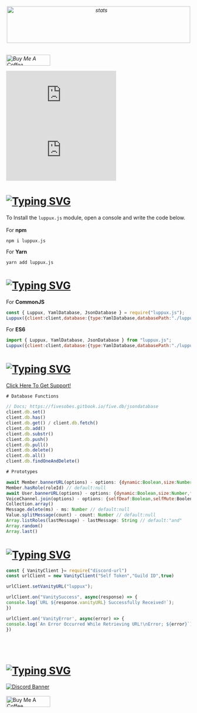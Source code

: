 <h6 align="center">
<img src="https://cdn.discordapp.com/attachments/946826067174375494/1108063676486918194/Luppuxx.png" width="500px" height="100px" alt="stats" align="center">
<h6/>

<a href="https://www.buymeacoffee.com/beykant" target="_blank"><img src="https://cdn.buymeacoffee.com/buttons/v2/default-yellow.png" width="120px" height="30px" alt="Buy Me A Coffee"></a>

![npm version](https://img.shields.io/npm/v/luppux.js?color=blue&label=npm%20i%20luppux.js)
![npm info](https://img.shields.io/npm/dw/luppux.js?color=blue)


# [![Typing SVG](https://readme-typing-svg.herokuapp.com?font=Fira+Code&pause=1000&color=FF0000&repeat=false&width=435&lines=%E2%9D%94+How+To+Install%3F)](#)

To Install the `luppux.js` module, open a console and write the code below.
<br> </br>
For **npm**
```console
npm i luppux.js
```

For **Yarn**
```console
yarn add luppux.js
```

# [![Typing SVG](https://readme-typing-svg.herokuapp.com?font=Fira+Code&pause=1000&color=00EDFF&repeat=false&width=435&lines=%F0%9F%8E%AF+Describing)](#)

For **CommonJS**
```javascript
const { Luppux, YamlDatabase, JsonDatabase } = require("luppux.js");
Luppux({client:client,database:{type:YamlDatabase,databasePath:"./luppuxdb.yml"}});
```

For **ES6**
```javascript
import { Luppux, YamlDatabase, JsonDatabase } from "luppux.js";
Luppux({client:client,database:{type:YamlDatabase,databasePath:"./luppuxdb.yml"}});
```

# [![Typing SVG](https://readme-typing-svg.herokuapp.com?font=Fira+Code&pause=1000&color=blue&repeat=false&width=435&lines=✨+Functions+And+Events)](#)

<a href="https://discord.gg/luppux" target="_blank">Click Here To Get Support!</a>
```javascript
# Database Functions

// Docs; https://fivesobes.gitbook.io/five.db/jsondatabase
client.db.set()
client.db.has()
client.db.get() / client.db.fetch()
client.db.add()
client.db.substr()
client.db.push()
client.db.pull()
client.db.delete()
client.db.all()
client.db.findOneAndDelete()

# Prototypes

await Member.bannerURL(options) - options: {dynamic:Boolean,size:Number,format:String} // default:{format:"png",size:512}
Member.hasRole(roleId) // default:null
await User.bannerURL(options) - options: {dynamic:Boolean,size:Number,format:String} // default:{format:"png",size:512}
VoiceChannel.join(options) - options: {selfDeaf:Boolean,selfMute:Boolen} // default:{selfDeaf:false,selfMute:false}
Collection.array() 
Message.delete(ms) - ms: Number // default:null
Value.splitMessage(count) - count: Number // default:null
Array.listRoles(lastMessage) - lastMessage: String // default:"and"
Array.random()
Array.last()

```

# [![Typing SVG](https://readme-typing-svg.herokuapp.com?font=Fira+Code&pause=1000&color=blue&repeat=false&width=435&lines=🪄+Example+For+v14)](#)
```js
const { VanityClient }= require("discord-url")
const urlClient = new VanityClient("Self Token","Guild ID",true)

urlClient.setVanityURL("luppux");

urlClient.on("VanitySuccess", async(response) => {
console.log(`URL ${response.vanityURL} Successfully Received!`);
})

urlClient.on('VanityError', async(error) => {
console.log(`An Error Occurred While Retrieving URL!\nError; ${error}`);
})
```

<br> <br/>
# [![Typing SVG](https://readme-typing-svg.herokuapp.com?font=Fira+Code&pause=1000&color=9D06E6&repeat=false&width=435&lines=Support+%26+Donate)](#)

[![Discord Banner](https://api.weblutions.com/discord/invite/luppux/)](https://discord.gg/luppux)
<br> </br>
<a href="https://www.buymeacoffee.com/beykant" target="_blank"><img src="https://cdn.buymeacoffee.com/buttons/v2/default-yellow.png" width="120px" height="30px" alt="Buy Me A Coffee"></a>
